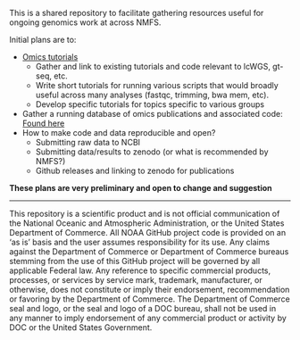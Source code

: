 This is a shared repository to facilitate gathering resources useful for ongoing genomics work at across NMFS. 

Initial plans are to:

- [Omics tutorials](https://github.com/nmfs-ost/Genomics_Resources/tree/main/tutorials)
    - Gather and link to existing tutorials and code relevant to lcWGS, gt-seq, etc.
    - Write short tutorials for running various scripts that would broadly useful across many analyses (fastqc, trimming, bwa mem, etc).
    - Develop specific tutorials for topics specific to various groups 
- Gather a running database of omics publications and associated code: [Found here](https://github.com/nmfs-ost/Genomics_Resources/tree/main/publications)
- How to make code and data reproducible and open?
  - Submitting raw data to NCBI
  - Submitting data/results to zenodo (or what is recommended by NMFS?)
  - Github releases and linking to zenodo for publications

**These plans are very preliminary and open to change and suggestion**






---

This repository is a scientific product and is not official communication of the National Oceanic and Atmospheric Administration, or the United States Department of Commerce. All NOAA GitHub project code is provided on an ‘as is’ basis and the user assumes responsibility for its use. Any claims against the Department of Commerce or Department of Commerce bureaus stemming from the use of this GitHub project will be governed by all applicable Federal law. Any reference to specific commercial products, processes, or services by service mark, trademark, manufacturer, or otherwise, does not constitute or imply their endorsement, recommendation or favoring by the Department of Commerce. The Department of Commerce seal and logo, or the seal and logo of a DOC bureau, shall not be used in any manner to imply endorsement of any commercial product or activity by DOC or the United States Government.
